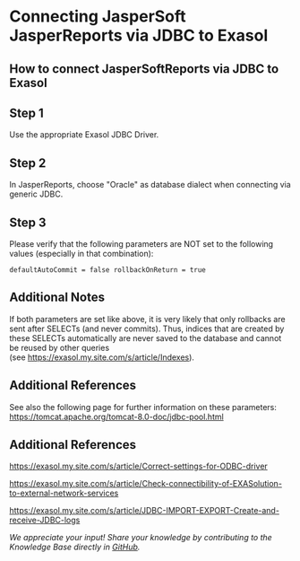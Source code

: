 # Connecting JasperSoft JasperReports via JDBC to Exasol
## How to connect JasperSoftReports via JDBC to Exasol

## Step 1

Use the appropriate Exasol JDBC Driver.

## Step 2

In JasperReports, choose "Oracle" as database dialect when connecting via generic JDBC.

## Step 3

Please verify that the following parameters are NOT set to the following values (especially in that combination):


```"noformat
defaultAutoCommit = false rollbackOnReturn = true 
```
## Additional Notes

If both parameters are set like above, it is very likely that only rollbacks are sent after SELECTs (and never commits). Thus, indices that are created by these SELECTs automatically are never saved to the database and cannot be reused by other queries (see <https://exasol.my.site.com/s/article/Indexes>).

## Additional References

See also the following page for further information on these parameters:  
<https://tomcat.apache.org/tomcat-8.0-doc/jdbc-pool.html>

## Additional References

<https://exasol.my.site.com/s/article/Correct-settings-for-ODBC-driver>

<https://exasol.my.site.com/s/article/Check-connectibility-of-EXASolution-to-external-network-services>

<https://exasol.my.site.com/s/article/JDBC-IMPORT-EXPORT-Create-and-receive-JDBC-logs>

*We appreciate your input! Share your knowledge by contributing to the Knowledge Base directly in [GitHub](https://github.com/exasol/public-knowledgebase).* 